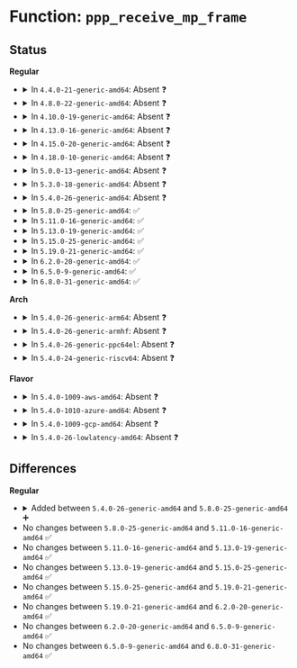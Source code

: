 # Function: <code>ppp_receive_mp_frame</code>

## Status
<b>Regular</b>
<ul>
<li>
<details>
<summary>In <code>4.4.0-21-generic-amd64</code>: Absent ❓</summary>

```json
{
  "name": "ppp_receive_mp_frame",
  "collision_type": "Unique Static",
  "inline_type": "Full",
  "funcs": [
    {
      "addr": 18446744071585099244,
      "name": "ppp_receive_mp_frame",
      "external": false,
      "loc": "drivers/net/ppp/ppp_generic.c:1995",
      "file": "drivers/net/ppp/ppp_generic.c",
      "inline": "not declared, inlined",
      "caller_inline": [
        "drivers/net/ppp/ppp_generic.c:ppp_receive_frame"
      ],
      "caller_func": []
    }
  ],
  "symbols": []
}
```
</details>
</li>
<li>
<details>
<summary>In <code>4.8.0-22-generic-amd64</code>: Absent ❓</summary>

```json
{
  "name": "ppp_receive_mp_frame",
  "collision_type": "Unique Static",
  "inline_type": "Full",
  "funcs": [
    {
      "addr": 18446744071585492824,
      "name": "ppp_receive_mp_frame",
      "external": false,
      "loc": "drivers/net/ppp/ppp_generic.c:2208",
      "file": "drivers/net/ppp/ppp_generic.c",
      "inline": "not declared, inlined",
      "caller_inline": [
        "drivers/net/ppp/ppp_generic.c:ppp_receive_frame"
      ],
      "caller_func": []
    }
  ],
  "symbols": []
}
```
</details>
</li>
<li>
<details>
<summary>In <code>4.10.0-19-generic-amd64</code>: Absent ❓</summary>

```json
{
  "name": "ppp_receive_mp_frame",
  "collision_type": "Unique Static",
  "inline_type": "Full",
  "funcs": [
    {
      "addr": 18446744071585680440,
      "name": "ppp_receive_mp_frame",
      "external": false,
      "loc": "drivers/net/ppp/ppp_generic.c:2247",
      "file": "drivers/net/ppp/ppp_generic.c",
      "inline": "not declared, inlined",
      "caller_inline": [
        "drivers/net/ppp/ppp_generic.c:ppp_receive_frame"
      ],
      "caller_func": []
    }
  ],
  "symbols": []
}
```
</details>
</li>
<li>
<details>
<summary>In <code>4.13.0-16-generic-amd64</code>: Absent ❓</summary>

```json
{
  "name": "ppp_receive_mp_frame",
  "collision_type": "Unique Static",
  "inline_type": "Full",
  "funcs": [
    {
      "addr": 18446744071585767528,
      "name": "ppp_receive_mp_frame",
      "external": false,
      "loc": "drivers/net/ppp/ppp_generic.c:2261",
      "file": "drivers/net/ppp/ppp_generic.c",
      "inline": "not declared, inlined",
      "caller_inline": [
        "drivers/net/ppp/ppp_generic.c:ppp_receive_frame"
      ],
      "caller_func": []
    }
  ],
  "symbols": []
}
```
</details>
</li>
<li>
<details>
<summary>In <code>4.15.0-20-generic-amd64</code>: Absent ❓</summary>

```json
{
  "name": "ppp_receive_mp_frame",
  "collision_type": "Unique Static",
  "inline_type": "Full",
  "funcs": [
    {
      "addr": 18446744071586203672,
      "name": "ppp_receive_mp_frame",
      "external": false,
      "loc": "drivers/net/ppp/ppp_generic.c:2288",
      "file": "drivers/net/ppp/ppp_generic.c",
      "inline": "not declared, inlined",
      "caller_inline": [
        "drivers/net/ppp/ppp_generic.c:ppp_receive_frame"
      ],
      "caller_func": []
    }
  ],
  "symbols": []
}
```
</details>
</li>
<li>
<details>
<summary>In <code>4.18.0-10-generic-amd64</code>: Absent ❓</summary>

```json
{
  "name": "ppp_receive_mp_frame",
  "collision_type": "Unique Static",
  "inline_type": "Full",
  "funcs": [
    {
      "addr": 18446744071586459576,
      "name": "ppp_receive_mp_frame",
      "external": false,
      "loc": "drivers/net/ppp/ppp_generic.c:2271",
      "file": "drivers/net/ppp/ppp_generic.c",
      "inline": "not declared, inlined",
      "caller_inline": [
        "drivers/net/ppp/ppp_generic.c:ppp_receive_frame"
      ],
      "caller_func": []
    }
  ],
  "symbols": []
}
```
</details>
</li>
<li>
<details>
<summary>In <code>5.0.0-13-generic-amd64</code>: Absent ❓</summary>

```json
{
  "name": "ppp_receive_mp_frame",
  "collision_type": "Unique Static",
  "inline_type": "Full",
  "funcs": [
    {
      "addr": 18446744071586609141,
      "name": "ppp_receive_mp_frame",
      "external": false,
      "loc": "drivers/net/ppp/ppp_generic.c:2317",
      "file": "drivers/net/ppp/ppp_generic.c",
      "inline": "not declared, inlined",
      "caller_inline": [
        "drivers/net/ppp/ppp_generic.c:ppp_receive_frame"
      ],
      "caller_func": []
    }
  ],
  "symbols": []
}
```
</details>
</li>
<li>
<details>
<summary>In <code>5.3.0-18-generic-amd64</code>: Absent ❓</summary>

```json
{
  "name": "ppp_receive_mp_frame",
  "collision_type": "Unique Static",
  "inline_type": "Full",
  "funcs": [
    {
      "addr": 18446744071586861077,
      "name": "ppp_receive_mp_frame",
      "external": false,
      "loc": "drivers/net/ppp/ppp_generic.c:2313",
      "file": "drivers/net/ppp/ppp_generic.c",
      "inline": "not declared, inlined",
      "caller_inline": [
        "drivers/net/ppp/ppp_generic.c:ppp_receive_frame"
      ],
      "caller_func": []
    }
  ],
  "symbols": []
}
```
</details>
</li>
<li>
<details>
<summary>In <code>5.4.0-26-generic-amd64</code>: Absent ❓</summary>

```json
{
  "name": "ppp_receive_mp_frame",
  "collision_type": "Unique Static",
  "inline_type": "Full",
  "funcs": [
    {
      "addr": 18446744071587008789,
      "name": "ppp_receive_mp_frame",
      "external": false,
      "loc": "drivers/net/ppp/ppp_generic.c:2313",
      "file": "drivers/net/ppp/ppp_generic.c",
      "inline": "not declared, inlined",
      "caller_inline": [
        "drivers/net/ppp/ppp_generic.c:ppp_receive_frame"
      ],
      "caller_func": []
    }
  ],
  "symbols": []
}
```
</details>
</li>
<li>
<details>
<summary>In <code>5.8.0-25-generic-amd64</code>: ✅</summary>

```c
void ppp_receive_mp_frame(struct ppp * ppp, struct sk_buff * skb, struct channel * pch)
```

```json
{
  "name": "ppp_receive_mp_frame",
  "collision_type": "Unique Static",
  "inline_type": "No",
  "funcs": [
    {
      "addr": 18446744071587837440,
      "name": "ppp_receive_mp_frame",
      "external": false,
      "loc": "drivers/net/ppp/ppp_generic.c:2401",
      "file": "drivers/net/ppp/ppp_generic.c",
      "inline": "seen, unknown",
      "caller_inline": [],
      "caller_func": [
        "drivers/net/ppp/ppp_generic.c:ppp_receive_frame"
      ]
    }
  ],
  "symbols": [
    {
      "addr": 18446744071587837440,
      "name": "ppp_receive_mp_frame",
      "section": ".text",
      "bind": "STB_LOCAL",
      "size": 817
    }
  ]
}
```
</details>
</li>
<li>
<details>
<summary>In <code>5.11.0-16-generic-amd64</code>: ✅</summary>

```c
void ppp_receive_mp_frame(struct ppp * ppp, struct sk_buff * skb, struct channel * pch)
```

```json
{
  "name": "ppp_receive_mp_frame",
  "collision_type": "Unique Static",
  "inline_type": "No",
  "funcs": [
    {
      "addr": 18446744071587895952,
      "name": "ppp_receive_mp_frame",
      "external": false,
      "loc": "drivers/net/ppp/ppp_generic.c:2549",
      "file": "drivers/net/ppp/ppp_generic.c",
      "inline": "seen, unknown",
      "caller_inline": [],
      "caller_func": [
        "drivers/net/ppp/ppp_generic.c:ppp_receive_frame"
      ]
    }
  ],
  "symbols": [
    {
      "addr": 18446744071587895952,
      "name": "ppp_receive_mp_frame",
      "section": ".text",
      "bind": "STB_LOCAL",
      "size": 821
    }
  ]
}
```
</details>
</li>
<li>
<details>
<summary>In <code>5.13.0-19-generic-amd64</code>: ✅</summary>

```c
void ppp_receive_mp_frame(struct ppp * ppp, struct sk_buff * skb, struct channel * pch)
```

```json
{
  "name": "ppp_receive_mp_frame",
  "collision_type": "Unique Static",
  "inline_type": "No",
  "funcs": [
    {
      "addr": 18446744071587774320,
      "name": "ppp_receive_mp_frame",
      "external": false,
      "loc": "drivers/net/ppp/ppp_generic.c:2582",
      "file": "drivers/net/ppp/ppp_generic.c",
      "inline": "seen, unknown",
      "caller_inline": [],
      "caller_func": [
        "drivers/net/ppp/ppp_generic.c:ppp_receive_frame"
      ]
    }
  ],
  "symbols": [
    {
      "addr": 18446744071587774320,
      "name": "ppp_receive_mp_frame",
      "section": ".text",
      "bind": "STB_LOCAL",
      "size": 807
    }
  ]
}
```
</details>
</li>
<li>
<details>
<summary>In <code>5.15.0-25-generic-amd64</code>: ✅</summary>

```c
void ppp_receive_mp_frame(struct ppp * ppp, struct sk_buff * skb, struct channel * pch)
```

```json
{
  "name": "ppp_receive_mp_frame",
  "collision_type": "Unique Static",
  "inline_type": "No",
  "funcs": [
    {
      "addr": 18446744071588370736,
      "name": "ppp_receive_mp_frame",
      "external": false,
      "loc": "drivers/net/ppp/ppp_generic.c:2587",
      "file": "drivers/net/ppp/ppp_generic.c",
      "inline": "seen, unknown",
      "caller_inline": [],
      "caller_func": [
        "drivers/net/ppp/ppp_generic.c:ppp_receive_frame"
      ]
    }
  ],
  "symbols": [
    {
      "addr": 18446744071588370736,
      "name": "ppp_receive_mp_frame",
      "section": ".text",
      "bind": "STB_LOCAL",
      "size": 804
    }
  ]
}
```
</details>
</li>
<li>
<details>
<summary>In <code>5.19.0-21-generic-amd64</code>: ✅</summary>

```c
void ppp_receive_mp_frame(struct ppp * ppp, struct sk_buff * skb, struct channel * pch)
```

```json
{
  "name": "ppp_receive_mp_frame",
  "collision_type": "Unique Static",
  "inline_type": "No",
  "funcs": [
    {
      "addr": 18446744071589771936,
      "name": "ppp_receive_mp_frame",
      "external": false,
      "loc": "drivers/net/ppp/ppp_generic.c:2588",
      "file": "drivers/net/ppp/ppp_generic.c",
      "inline": "seen, unknown",
      "caller_inline": [],
      "caller_func": [
        "drivers/net/ppp/ppp_generic.c:ppp_receive_frame"
      ]
    }
  ],
  "symbols": [
    {
      "addr": 18446744071589771936,
      "name": "ppp_receive_mp_frame",
      "section": ".text",
      "bind": "STB_LOCAL",
      "size": 850
    }
  ]
}
```
</details>
</li>
<li>
<details>
<summary>In <code>6.2.0-20-generic-amd64</code>: ✅</summary>

```c
void ppp_receive_mp_frame(struct ppp * ppp, struct sk_buff * skb, struct channel * pch)
```

```json
{
  "name": "ppp_receive_mp_frame",
  "collision_type": "Unique Static",
  "inline_type": "No",
  "funcs": [
    {
      "addr": 18446744071591422400,
      "name": "ppp_receive_mp_frame",
      "external": false,
      "loc": "drivers/net/ppp/ppp_generic.c:2590",
      "file": "drivers/net/ppp/ppp_generic.c",
      "inline": "seen, unknown",
      "caller_inline": [],
      "caller_func": [
        "drivers/net/ppp/ppp_generic.c:ppp_receive_frame"
      ]
    }
  ],
  "symbols": [
    {
      "addr": 18446744071591422400,
      "name": "ppp_receive_mp_frame",
      "section": ".text",
      "bind": "STB_LOCAL",
      "size": 850
    }
  ]
}
```
</details>
</li>
<li>
<details>
<summary>In <code>6.5.0-9-generic-amd64</code>: ✅</summary>

```c
void ppp_receive_mp_frame(struct ppp * ppp, struct sk_buff * skb, struct channel * pch)
```

```json
{
  "name": "ppp_receive_mp_frame",
  "collision_type": "Unique Static",
  "inline_type": "No",
  "funcs": [
    {
      "addr": 18446744071591837728,
      "name": "ppp_receive_mp_frame",
      "external": false,
      "loc": "drivers/net/ppp/ppp_generic.c:2590",
      "file": "drivers/net/ppp/ppp_generic.c",
      "inline": "seen, unknown",
      "caller_inline": [],
      "caller_func": [
        "drivers/net/ppp/ppp_generic.c:ppp_receive_frame"
      ]
    }
  ],
  "symbols": [
    {
      "addr": 18446744071591837728,
      "name": "ppp_receive_mp_frame",
      "section": ".text",
      "bind": "STB_LOCAL",
      "size": 850
    }
  ]
}
```
</details>
</li>
<li>
<details>
<summary>In <code>6.8.0-31-generic-amd64</code>: ✅</summary>

```c
void ppp_receive_mp_frame(struct ppp * ppp, struct sk_buff * skb, struct channel * pch)
```

```json
{
  "name": "ppp_receive_mp_frame",
  "collision_type": "Unique Static",
  "inline_type": "No",
  "funcs": [
    {
      "addr": 18446744071592585792,
      "name": "ppp_receive_mp_frame",
      "external": false,
      "loc": "drivers/net/ppp/ppp_generic.c:2590",
      "file": "drivers/net/ppp/ppp_generic.c",
      "inline": "seen, unknown",
      "caller_inline": [],
      "caller_func": [
        "drivers/net/ppp/ppp_generic.c:ppp_receive_frame"
      ]
    }
  ],
  "symbols": [
    {
      "addr": 18446744071592585792,
      "name": "ppp_receive_mp_frame",
      "section": ".text",
      "bind": "STB_LOCAL",
      "size": 850
    }
  ]
}
```
</details>
</li>
</ul>
<b>Arch</b>
<ul>
<li>
<details>
<summary>In <code>5.4.0-26-generic-arm64</code>: Absent ❓</summary>

```json
{
  "name": "ppp_receive_mp_frame",
  "collision_type": "Unique Static",
  "inline_type": "Full",
  "funcs": [
    {
      "addr": 18446603336500131220,
      "name": "ppp_receive_mp_frame",
      "external": false,
      "loc": "drivers/net/ppp/ppp_generic.c:2313",
      "file": "drivers/net/ppp/ppp_generic.c",
      "inline": "not declared, inlined",
      "caller_inline": [
        "drivers/net/ppp/ppp_generic.c:ppp_receive_frame"
      ],
      "caller_func": []
    }
  ],
  "symbols": []
}
```
</details>
</li>
<li>
<details>
<summary>In <code>5.4.0-26-generic-armhf</code>: Absent ❓</summary>

```json
{
  "name": "ppp_receive_mp_frame",
  "collision_type": "Unique Static",
  "inline_type": "Full",
  "funcs": [
    {
      "addr": 3232621632,
      "name": "ppp_receive_mp_frame",
      "external": false,
      "loc": "drivers/net/ppp/ppp_generic.c:2313",
      "file": "drivers/net/ppp/ppp_generic.c",
      "inline": "not declared, inlined",
      "caller_inline": [
        "drivers/net/ppp/ppp_generic.c:ppp_receive_frame"
      ],
      "caller_func": []
    }
  ],
  "symbols": []
}
```
</details>
</li>
<li>
<details>
<summary>In <code>5.4.0-26-generic-ppc64el</code>: Absent ❓</summary>

```json
{
  "name": "ppp_receive_mp_frame",
  "collision_type": "Unique Static",
  "inline_type": "Full",
  "funcs": [
    {
      "addr": 13835058055293343488,
      "name": "ppp_receive_mp_frame",
      "external": false,
      "loc": "drivers/net/ppp/ppp_generic.c:2313",
      "file": "drivers/net/ppp/ppp_generic.c",
      "inline": "not declared, inlined",
      "caller_inline": [
        "drivers/net/ppp/ppp_generic.c:ppp_receive_frame"
      ],
      "caller_func": []
    }
  ],
  "symbols": []
}
```
</details>
</li>
<li>
<details>
<summary>In <code>5.4.0-24-generic-riscv64</code>: Absent ❓</summary>

```json
{
  "name": "ppp_receive_mp_frame",
  "collision_type": "Unique Static",
  "inline_type": "Full",
  "funcs": [
    {
      "addr": 18446743936277076336,
      "name": "ppp_receive_mp_frame",
      "external": false,
      "loc": "drivers/net/ppp/ppp_generic.c:2313",
      "file": "drivers/net/ppp/ppp_generic.c",
      "inline": "not declared, inlined",
      "caller_inline": [
        "drivers/net/ppp/ppp_generic.c:ppp_receive_frame"
      ],
      "caller_func": []
    }
  ],
  "symbols": []
}
```
</details>
</li>
</ul>
<b>Flavor</b>
<ul>
<li>
<details>
<summary>In <code>5.4.0-1009-aws-amd64</code>: Absent ❓</summary>

```json
{
  "name": "ppp_receive_mp_frame",
  "collision_type": "Unique Static",
  "inline_type": "Full",
  "funcs": [
    {
      "addr": 18446744071586765813,
      "name": "ppp_receive_mp_frame",
      "external": false,
      "loc": "drivers/net/ppp/ppp_generic.c:2313",
      "file": "drivers/net/ppp/ppp_generic.c",
      "inline": "not declared, inlined",
      "caller_inline": [
        "drivers/net/ppp/ppp_generic.c:ppp_receive_frame"
      ],
      "caller_func": []
    }
  ],
  "symbols": []
}
```
</details>
</li>
<li>
<details>
<summary>In <code>5.4.0-1010-azure-amd64</code>: Absent ❓</summary>

```json
{
  "name": "ppp_receive_mp_frame",
  "collision_type": "Unique Static",
  "inline_type": "Full",
  "funcs": [
    {
      "addr": 18446744071586671045,
      "name": "ppp_receive_mp_frame",
      "external": false,
      "loc": "drivers/net/ppp/ppp_generic.c:2313",
      "file": "drivers/net/ppp/ppp_generic.c",
      "inline": "not declared, inlined",
      "caller_inline": [
        "drivers/net/ppp/ppp_generic.c:ppp_receive_frame"
      ],
      "caller_func": []
    }
  ],
  "symbols": []
}
```
</details>
</li>
<li>
<details>
<summary>In <code>5.4.0-1009-gcp-amd64</code>: Absent ❓</summary>

```json
{
  "name": "ppp_receive_mp_frame",
  "collision_type": "Unique Static",
  "inline_type": "Full",
  "funcs": [
    {
      "addr": 18446744071586963349,
      "name": "ppp_receive_mp_frame",
      "external": false,
      "loc": "drivers/net/ppp/ppp_generic.c:2313",
      "file": "drivers/net/ppp/ppp_generic.c",
      "inline": "not declared, inlined",
      "caller_inline": [
        "drivers/net/ppp/ppp_generic.c:ppp_receive_frame"
      ],
      "caller_func": []
    }
  ],
  "symbols": []
}
```
</details>
</li>
<li>
<details>
<summary>In <code>5.4.0-26-lowlatency-amd64</code>: Absent ❓</summary>

```json
{
  "name": "ppp_receive_mp_frame",
  "collision_type": "Unique Static",
  "inline_type": "Full",
  "funcs": [
    {
      "addr": 18446744071587071941,
      "name": "ppp_receive_mp_frame",
      "external": false,
      "loc": "drivers/net/ppp/ppp_generic.c:2313",
      "file": "drivers/net/ppp/ppp_generic.c",
      "inline": "not declared, inlined",
      "caller_inline": [
        "drivers/net/ppp/ppp_generic.c:ppp_receive_frame"
      ],
      "caller_func": []
    }
  ],
  "symbols": []
}
```
</details>
</li>
</ul>

## Differences
<b>Regular</b>
<ul>
<li>
<details>
<summary>Added between <code>5.4.0-26-generic-amd64</code> and <code>5.8.0-25-generic-amd64</code> ➕</summary>

```c
void ppp_receive_mp_frame(struct ppp * ppp, struct sk_buff * skb, struct channel * pch)
```
</details>
</li>
<li>
No changes between <code>5.8.0-25-generic-amd64</code> and <code>5.11.0-16-generic-amd64</code> ✅
</li>
<li>
No changes between <code>5.11.0-16-generic-amd64</code> and <code>5.13.0-19-generic-amd64</code> ✅
</li>
<li>
No changes between <code>5.13.0-19-generic-amd64</code> and <code>5.15.0-25-generic-amd64</code> ✅
</li>
<li>
No changes between <code>5.15.0-25-generic-amd64</code> and <code>5.19.0-21-generic-amd64</code> ✅
</li>
<li>
No changes between <code>5.19.0-21-generic-amd64</code> and <code>6.2.0-20-generic-amd64</code> ✅
</li>
<li>
No changes between <code>6.2.0-20-generic-amd64</code> and <code>6.5.0-9-generic-amd64</code> ✅
</li>
<li>
No changes between <code>6.5.0-9-generic-amd64</code> and <code>6.8.0-31-generic-amd64</code> ✅
</li>
</ul>
